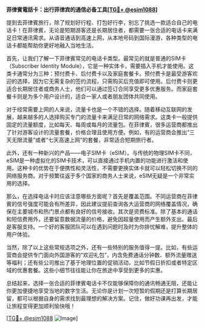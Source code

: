 **菲律賓電話卡：出行菲律宾的通信必备工具[[TG💪+ @esim1088](https://t.me/s/esim1088)]**

提到去菲律賓旅行，除了规划好行程、打包好行李，别忘了挑选一款适合自己的电话卡！在菲律賓，无论是短期游客还是长期居住者，都需要一张合适的电话卡来满足日常通讯需求。从语音通话到高速上网，从本地号码到国际漫游，各种类型的电话卡都能帮助你更好地融入当地生活。

首先，让我们了解一下菲律賓常见的电话卡类型。最常见的就是普通的SIM卡（Subscriber Identity Module），它是一种实体卡，需要插入手机才能使用。这类卡通常分为三种：预付费卡、后付费卡以及家庭套餐卡。预付费卡是最受游客欢迎的选择，因为它无需复杂的签约流程，只需购买后充值即可使用。后付费卡则更适合长期居住者或商务人士，他们可以通过签订合同享受更多优惠服务。而家庭套餐卡则是为多个用户设计的，适合一家人或者朋友团体共同使用。

对于经常需要上网的人来说，流量卡也是一个不错的选择。随着移动互联网的发展，越来越多的人选择购买专门的流量卡来满足日常的网络需求。这类卡一般提供固定的流量额度，比如每天、每周或每月的流量包。在菲律賓，很多运营商都推出了针对游客设计的流量套餐，价格合理且使用方便。例如，有的运营商会推出“三天无限流量”或者“七天高速上网”的套餐，非常适合短期旅行者。

此外，还有一种新兴的产品——电子SIM卡（eSIM）。与传统的物理SIM卡不同，eSIM是一种虚拟化的SIM卡技术，可以直接通过手机内置的功能进行激活和使用。这种卡的优势在于便携性和灵活性，不需要更换实体卡就可以轻松切换不同的网络服务商。对于频繁往返于多个国家的商务人士来说，eSIM无疑是一个非常实用的选择。

那么，在选择电话卡时应该注意哪些方面呢？首先是覆盖范围。不同运营商在菲律賓的信号强度可能会有所差异，因此建议提前查询各大运营商的网络覆盖情况，确保在主要城市和热门景点都有良好的信号接收。其次是资费标准。除了基本的通话和短信费用外，还要留意数据流量的价格，避免因超量使用而产生额外支出。最后是客服支持。一个好的客服团队可以在遇到问题时及时为你排忧解难，提升整体的用户体验。

当然，除了以上这些常规选项之外，还有一些特别的服务值得一提。比如，有些运营商会提供专门面向外国游客的“欢迎礼包”，内含免费通话分钟数、额外流量赠送等福利；还有些公司推出了基于地理位置的促销活动，比如节假日折扣或者特定区域的优惠套餐。这些小细节往往能让你在旅途中享受到更多的实惠。

总结起来，选择一张合适的菲律賓电话卡不仅能够保障你的通讯畅通无阻，还能让你更加便捷地享受当地的数字生活。无论你是计划一次短暂的假期还是打算长期居留，都可以根据自身的需求找到最理想的解决方案。记住，做好功课再出发，才能让旅程变得更加顺利愉快哦！

[[TG💪+ @esim1088](https://t.me/s/esim1088) ![Image](https://i.postimg.cc/4NQfJmqS/Snipaste-2025-05-13-00-14-12.png)]